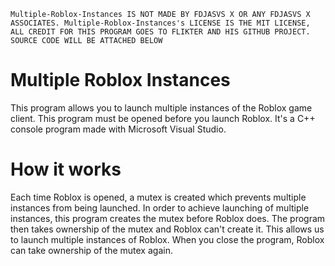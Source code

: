 `Multiple-Roblox-Instances IS NOT MADE BY FDJASVS X OR ANY FDJASVS X ASSOCIATES. Multiple-Roblox-Instances's LICENSE IS THE MIT LICENSE, ALL CREDIT FOR THIS PROGRAM GOES TO FLIKTER AND HIS GITHUB PROJECT. SOURCE CODE WILL BE ATTACHED BELOW`

# Multiple Roblox Instances

This program allows you to launch multiple instances of the Roblox game client.
This program must be opened before you launch Roblox.
It's a C++ console program made with Microsoft Visual Studio.

# How it works

Each time Roblox is opened, a mutex is created which prevents multiple instances from being launched.
In order to achieve launching of multiple instances, this program creates the mutex before Roblox does.
The program then takes ownership of the mutex and Roblox can't create it. This allows us to launch multiple instances of Roblox.
When you close the program, Roblox can take ownership of the mutex again.
